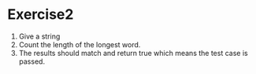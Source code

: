 # Exercise2
1. Give a string
2. Count the length of the longest word. 
3. The results should match and return true which means the test case is passed.
